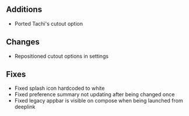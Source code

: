 <!-- Formatting
## Additions

## Changes

## Fixes

## Other
-->
## Additions
- Ported Tachi's cutout option

## Changes
- Repositioned cutout options in settings

## Fixes
- Fixed splash icon hardcoded to white
- Fixed preference summary not updating after being changed once
- Fixed legacy appbar is visible on compose when being launched from deeplink